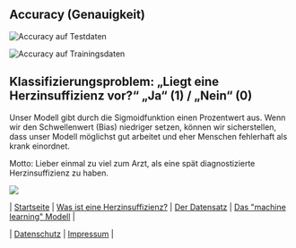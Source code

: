 ## Accuracy (Genauigkeit)

![Accuracy auf Testdaten](https://matheli.github.io/Herzinsuffizienz/posts/Evaluation.png)



![Accuracy auf Trainingsdaten](https://matheli.github.io/Herzinsuffizienz/posts/Evaluation2.png)

## Klassifizierungsproblem: „Liegt eine Herzinsuffizienz vor?“ „Ja“ (1) / „Nein“ (0)

Unser Modell gibt durch die Sigmoidfunktion einen Prozentwert aus. Wenn wir den Schwellenwert
(Bias) niedriger setzen, können wir sicherstellen, dass unser Modell möglichst gut arbeitet und eher
Menschen fehlerhaft als krank einordnet.

Motto: Lieber einmal zu viel zum Arzt, als eine spät diagnostizierte Herzinsuffizienz zu haben. 

![](https://matheli.github.io/Herzinsuffizienz/posts/Tabelle.png)


| [Startseite](https://matheli.github.io/Herzinsuffizienz) | [Was ist eine Herzinsuffizienz?](https://matheli.github.io/Herzinsuffizienz/posts/Herzinsuffizienz) | [Der Datensatz](https://matheli.github.io/Herzinsuffizienz/posts/Datensatz) | [Das "machine learning" Modell](https://matheli.github.io/Herzinsuffizienz/posts/machine_learning_modell) |

| [Datenschutz](https://matheli.github.io/Herzinsuffizienz/posts/Datenschutz) | [Impressum](https://matheli.github.io/Herzinsuffizienz/posts/Impressum) |

